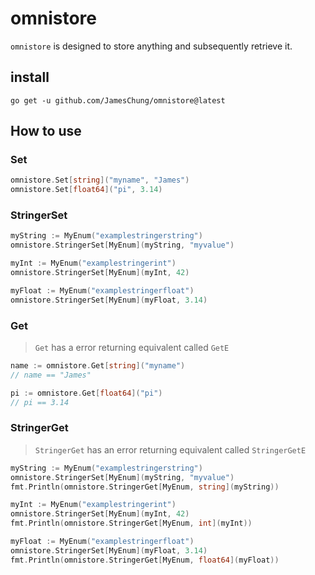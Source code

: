 # omnistore

`omnistore` is designed to store anything and subsequently retrieve it.

## install

`go get -u github.com/JamesChung/omnistore@latest`

## How to use

### Set

```go
omnistore.Set[string]("myname", "James")
omnistore.Set[float64]("pi", 3.14)
```

### StringerSet

```go
myString := MyEnum("examplestringerstring")
omnistore.StringerSet[MyEnum](myString, "myvalue")

myInt := MyEnum("examplestringerint")
omnistore.StringerSet[MyEnum](myInt, 42)

myFloat := MyEnum("examplestringerfloat")
omnistore.StringerSet[MyEnum](myFloat, 3.14)
```

### Get

> `Get` has a error returning equivalent called `GetE`

```go
name := omnistore.Get[string]("myname")
// name == "James"

pi := omnistore.Get[float64]("pi")
// pi == 3.14
```

### StringerGet

> `StringerGet` has an error returning equivalent called `StringerGetE`

```go
myString := MyEnum("examplestringerstring")
omnistore.StringerSet[MyEnum](myString, "myvalue")
fmt.Println(omnistore.StringerGet[MyEnum, string](myString))

myInt := MyEnum("examplestringerint")
omnistore.StringerSet[MyEnum](myInt, 42)
fmt.Println(omnistore.StringerGet[MyEnum, int](myInt))

myFloat := MyEnum("examplestringerfloat")
omnistore.StringerSet[MyEnum](myFloat, 3.14)
fmt.Println(omnistore.StringerGet[MyEnum, float64](myFloat))
```
